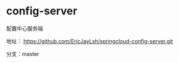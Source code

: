 # config-server
配置中心服务端

地址： https://github.com/EricJayLsh/springcloud-config-server.git
    
分支：master